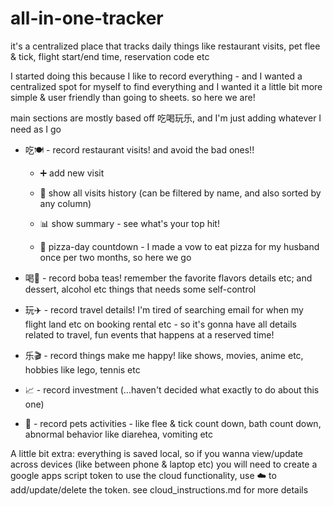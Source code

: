 # all-in-one-tracker
it's a centralized place that tracks daily things like restaurant visits, pet flee & tick, flight start/end time, reservation code etc

I started doing this because I like to record everything - and I wanted a centralized spot for myself to find everything
and I wanted it a little bit more simple & user friendly than going to sheets. so here we are!

main sections are mostly based off 吃喝玩乐, and I'm just adding whatever I need as I go

- 吃🍽️ - record restaurant visits! and avoid the bad ones!!

  - ➕ add new visit
  
  - 📜 show all visits history (can be filtered by name, and also sorted by any column)
  
  - 📊 show summary - see what's your top hit!

  - 🍕 pizza-day countdown - I made a vow to eat pizza for my husband once per two months, so here we go

- 喝🧋 - record boba teas! remember the favorite flavors details etc; and dessert, alcohol etc things that needs some self-control

- 玩✈️ - record travel details! I'm tired of searching email for when my flight land etc on booking rental etc - so it's gonna have all details related to travel, fun events that happens at a reserved time!

- 乐🎬 - record things make me happy! like shows, movies, anime etc, hobbies like lego, tennis etc 

- 📈 - record investment (...haven't decided what exactly to do about this one)

- 🐾 - record pets activities - like flee & tick count down, bath count down, abnormal behavior like diarehea, vomiting etc

A little bit extra:
everything is saved local, so if you wanna view/update across devices (like between phone & laptop etc)
you will need to create a google apps script token to use the cloud functionality, use ☁️ to add/update/delete the token.
see cloud_instructions.md for more details
   

